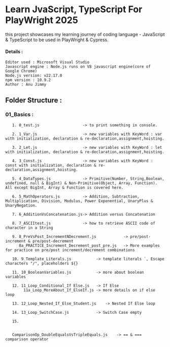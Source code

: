 # Learn JvaScript, TypeScript For PlayWright 2025

this project showcases my learning journey of coding language - JavaScript & TypeScript to be used in PlayWright & Cypress.

#### Details :
    Editor used : Microsoft Visual Studio
    Javascript engine : Node.js runs on V8 javascript engine(core of Google Chrome)
    Node.js version: v22.17.0
    npm version : 10.9.2
    Author : Anu Jimmy

## Folder Structure :

### 01_Basics :
       1. 0_test.js                   -> to print something in console.

       2. 1_Var.js                    -> new variables with KeyWord : var with initialization, declaration & re-declaration,assignment,hoisting.

       3. 2_Let.js                    -> new variables with KeyWord : let with initialization, declaration & re-declaration,assignment,hoisting. 

       4. 3_Const.js                  -> new variables with KeyWord : const with initialization, declaration & re-declaration,assignment,hoisting.

       5. 4_DataTypes.js              -> Primitive(Number, String,Boolean, undefined, null & BigInt) & Non-Primitive(Object, Array, Function). All except BigInt, Array & Function is covered here.

       6. 5_MathOperators.js          -> Addition, Subtraction, Multiplication, Division, Modulus, Power Exponential, UnaryPlus & UnaryNegation.

       7. 6_AdditionVsConcatenation.js-> Addition versus Concatenation

       8. 7_ASCIItest.js              -> how to retrieve ASCII code of character in a String

       9. 8_PreVsPost_IncrementNDecrement.js            -> pre/post-increment & pre/post-decrement
          8a_PRACTICE_Increment_Decrement_post_pre.js   -> More examples for practice on pre/post increment/decrement combinations

       10. 9_Template_Literals.js           -> template literals `, Escape characters "/", placeholders ${}

       11. 10_BooleanVariables.js           -> more about boolean variables

       12. 11_Loop_Conditional_If Else.js   -> If Else 
            11a_Loop_MoreAbout_If_ElseIf.js -> more details on if else loop
       
       13. 12_Loop_Nested_If_Else_Student.js    -> Nested If Else loop
       
       14. 13_Loop_SwitchCase.js            -> Switch Case empty 

       15. 
       
       
       ComparisonOp_DoubleEqualsVsTripleEquals.js    -> == & === comparison operator

       




